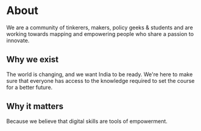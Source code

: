 

# About 
We are a community of tinkerers, makers, policy geeks & students and are working towards mapping and empowering people who share a passion to innovate.

## Why we exist
The world is changing, and we want India to be ready. We're here to make sure that everyone has access to the knowledge required to set the course for a better future.

## Why it matters
Because we believe that digital skills are tools of empowerment. 
